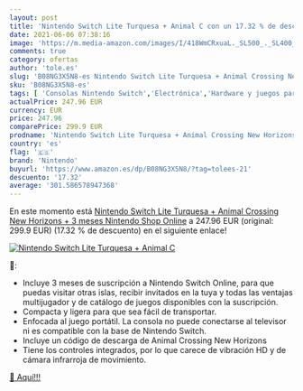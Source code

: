 ```yaml
---
layout: post
title: 'Nintendo Switch Lite Turquesa + Animal C con un 17.32 % de descuento'
date: 2021-06-06 07:38:16
image: 'https://m.media-amazon.com/images/I/418WmCRxuaL._SL500_._SL400_.jpg'
comments: true
category: ofertas
author: 'tole.es'
slug: 'B08NG3X5N8-es Nintendo Switch Lite Turquesa + Animal Crossing New...'
sku: 'B08NG3X5N8-es'
tags: [ 'Consolas Nintendo Switch','Electrónica','Hardware y juegos para Nintendo Switch','Videojuegos','nintendo', ]
actualPrice: 247.96 EUR
currency: EUR
price: 247.96
comparePrice: 299.9 EUR
prodname: 'Nintendo Switch Lite Turquesa + Animal Crossing New Horizons + 3 meses Nintendo Shop Online'
country: 'es'
flag: '🇪🇸'
brand: 'Nintendo'
buyurl: 'https://www.amazon.es/dp/B08NG3X5N8/?tag=tolees-21'
descuento: '17.32'
average: '301.586578947368'
---
```


En este momento está [Nintendo Switch Lite Turquesa + Animal Crossing New Horizons + 3 meses Nintendo Shop Online](https://www.amazon.es/dp/B08NG3X5N8/?tag=tolees-21) a 247.96 EUR (original: 299.9 EUR) (17.32 %  de descuento) en el siguiente enlace!

[![Nintendo Switch Lite Turquesa + Animal C](https://m.media-amazon.com/images/I/418WmCRxuaL._SL500_._SL400_.jpg)](https://www.amazon.es/dp/B08NG3X5N8/?tag=tolees-21)

🔎:

- Incluye 3 meses de suscripción a Nintendo Switch Online, para que puedas visitar otras islas, recibir invitados en la tuya y todas las ventajas multijugador y de catálogo de juegos disponibles con la suscripción.
- Compacta y ligera para que sea fácil de transportar.
- Enfocada al juego portátil. La consola no puede conectarse al televisor ni es compatible con la base de Nintendo Switch.
- Incluye un código de descarga de Animal Crossing New Horizons
- Tiene los controles integrados, por lo que carece de vibración HD y de cámara infrarroja de movimiento.

[🛒 Aquí!!!](https://www.amazon.es/dp/B08NG3X5N8/?tag=tolees-21)

